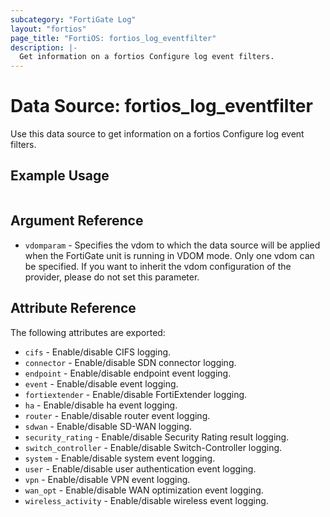 ```yaml
---
subcategory: "FortiGate Log"
layout: "fortios"
page_title: "FortiOS: fortios_log_eventfilter"
description: |-
  Get information on a fortios Configure log event filters.
---
```


# Data Source: fortios_log_eventfilter
Use this data source to get information on a fortios Configure log event filters.


## Example Usage

```hcl

```

## Argument Reference

* `vdomparam` - Specifies the vdom to which the data source will be applied when the FortiGate unit is running in VDOM mode. Only one vdom can be specified. If you want to inherit the vdom configuration of the provider, please do not set this parameter.

## Attribute Reference

The following attributes are exported:

* `cifs` - Enable/disable CIFS logging.
* `connector` - Enable/disable SDN connector logging.
* `endpoint` - Enable/disable endpoint event logging.
* `event` - Enable/disable event logging.
* `fortiextender` - Enable/disable FortiExtender logging.
* `ha` - Enable/disable ha event logging.
* `router` - Enable/disable router event logging.
* `sdwan` - Enable/disable SD-WAN logging.
* `security_rating` - Enable/disable Security Rating result logging.
* `switch_controller` - Enable/disable Switch-Controller logging.
* `system` - Enable/disable system event logging.
* `user` - Enable/disable user authentication event logging.
* `vpn` - Enable/disable VPN event logging.
* `wan_opt` - Enable/disable WAN optimization event logging.
* `wireless_activity` - Enable/disable wireless event logging.
